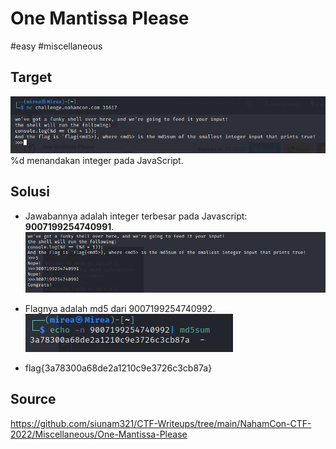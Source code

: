 # One Mantissa Please
#easy #miscellaneous

## Target
![](attachments/Pasted%20image%2020220506113454.png)
%d menandakan integer pada JavaScript.

## Solusi
- Jawabannya adalah integer terbesar pada Javascript: **9007199254740991**.
![](attachments/Pasted%20image%2020220506114056.png)

- Flagnya adalah md5 dari 9007199254740992.
![](attachments/Pasted%20image%2020220506114210.png)

- flag{3a78300a68de2a1210c9e3726c3cb87a}

## Source
https://github.com/siunam321/CTF-Writeups/tree/main/NahamCon-CTF-2022/Miscellaneous/One-Mantissa-Please
